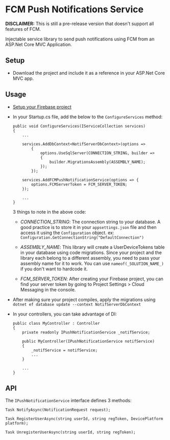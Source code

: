 ﻿FCM Push Notifications Service
===

**DISCLAIMER:** This is still a pre-release version that doesn't support all features of FCM.

Injectable service library to send push notifications using FCM from an ASP.Net Core MVC Application.

## Setup

* Download the project and include it as a reference in your ASP.Net Core MVC app.

## Usage

- [Setup your Firebase project](https://firebase.google.com/docs/cloud-messaging/)

- In your Startup.cs file, add the below to the `ConfigureServices` method:

	```
	public void ConfigureServices(IServiceCollection services)
	{
		...

		services.AddDbContext<NotifServerDbContext>(options =>
			{
				options.UseSqlServer(CONNECTION_STRING, builder =>
				{
					builder.MigrationsAssembly(ASSEMBLY_NAME);
				});
			});

		services.AddFCMPushNotificationService(options => {
			options.FCMServerToken = FCM_SERVER_TOKEN;
		});

		...
	}
	```

	3 things to note in the above code:

	- *_CONNECTION_STRING_*: The connection string to your database. A good practice is to store it in your `appsettings.json` file and then access it using the `Configuration` object. ex: `Configuration.GetConnectionString("DefaultConnection")`

	- *_ASSEMBLY_NAME_*: This library will create a UserDeviceTokens table in your database using code migrations. Since your project and the library each belong to a different assembly, you need to pass your assembly name for it to work. You can use `nameof(_SOLUTION_NAME_)`	if you don't want to hardcode it.

	- *_FCM_SERVER_TOKEN_*: After creating your Firebase project, you can find your server token by going to Project Settings > Cloud Messaging in the console.

- After making sure your project compiles, apply the migrations using `dotnet ef database update --context NotifServerDbContext`

- In your controllers, you can take advantage of DI:

	```
	public class MyController : Controller
	{
		private readonly IPushNotificationService _notifService;

		public MyController(IPushNotificationService notifService)
		{
			_notifService = notifService;
			...
		}

		...
	}
	```

## API

The `IPushNotificationService` interface defines 3 methods:

```
Task NotifyAsync(NotificationRequest request);

Task RegisterUserAsync(string userId, string regToken, DevicePlatform platform);

Task UnregisterUserAsync(string userId, string regToken);
```

